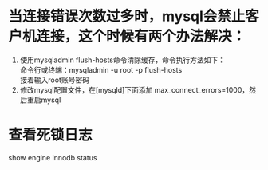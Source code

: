# 当连接错误次数过多时，mysql会禁止客户机连接，这个时候有两个办法解决：  
1. 使用mysqladmin flush-hosts命令清除缓存，命令执行方法如下：  
      命令行或终端：mysqladmin  -u  root  -p  flush-hosts  
      接着输入root账号密码  
2. 修改mysql配置文件，在[mysqld]下面添加 max_connect_errors=1000，然后重启mysql  

# 查看死锁日志  
show engine innodb status  

